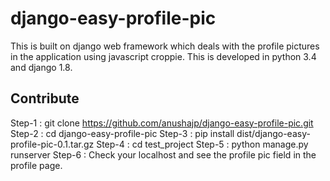 # django-easy-profile-pic
This is built on django web framework which deals with the profile pictures in the application using javascript croppie. This is developed in python 3.4 and django 1.8.

Contribute
----------
Step-1 : git clone https://github.com/anushajp/django-easy-profile-pic.git
Step-2 : cd django-easy-profile-pic
Step-3 : pip install dist/django-easy-profile-pic-0.1.tar.gz
Step-4 : cd test_project
Step-5 : python manage.py runserver
Step-6 : Check your localhost and see the profile pic field in the profile page.
